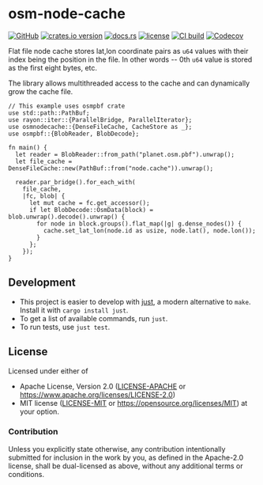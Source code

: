 # osm-node-cache

[![GitHub](https://img.shields.io/badge/github-osmnodecache-8da0cb?logo=github)](https://github.com/nyurik/osm-node-cache)
[![crates.io version](https://img.shields.io/crates/v/osmnodecache)](https://crates.io/crates/osmnodecache)
[![docs.rs](https://img.shields.io/docsrs/osmnodecache)](https://docs.rs/osmnodecache)
[![license](https://img.shields.io/crates/l/osmnodecache)](https://github.com/nyurik/osm-node-cache/blob/main/LICENSE-APACHE)
[![CI build](https://github.com/nyurik/osm-node-cache/actions/workflows/ci.yml/badge.svg)](https://github.com/nyurik/osm-node-cache/actions)
[![Codecov](https://img.shields.io/codecov/c/github/nyurik/osm-node-cache)](https://app.codecov.io/gh/nyurik/osm-node-cache)

Flat file node cache stores lat,lon coordinate pairs as `u64` values with their index being the position in the file. In
other words -- 0th `u64` value is stored as the first eight bytes, etc.

The library allows multithreaded access to the cache and can dynamically grow the cache file.

```rust,no_run
// This example uses osmpbf crate
use std::path::PathBuf;
use rayon::iter::{ParallelBridge, ParallelIterator};
use osmnodecache::{DenseFileCache, CacheStore as _};
use osmpbf::{BlobReader, BlobDecode};

fn main() {
  let reader = BlobReader::from_path("planet.osm.pbf").unwrap();
  let file_cache = DenseFileCache::new(PathBuf::from("node.cache")).unwrap();

  reader.par_bridge().for_each_with(
    file_cache,
    |fc, blob| {
      let mut cache = fc.get_accessor();
      if let BlobDecode::OsmData(block) = blob.unwrap().decode().unwrap() {
        for node in block.groups().flat_map(|g| g.dense_nodes()) {
          cache.set_lat_lon(node.id as usize, node.lat(), node.lon());
        }
      };
    });
}
```

## Development

* This project is easier to develop with [just](https://github.com/casey/just#readme), a modern alternative to `make`.
  Install it with `cargo install just`.
* To get a list of available commands, run `just`.
* To run tests, use `just test`.

## License

Licensed under either of

* Apache License, Version 2.0 ([LICENSE-APACHE](LICENSE-APACHE) or <https://www.apache.org/licenses/LICENSE-2.0>)
* MIT license ([LICENSE-MIT](LICENSE-MIT) or <https://opensource.org/licenses/MIT>)
  at your option.

### Contribution

Unless you explicitly state otherwise, any contribution intentionally
submitted for inclusion in the work by you, as defined in the
Apache-2.0 license, shall be dual-licensed as above, without any
additional terms or conditions.
